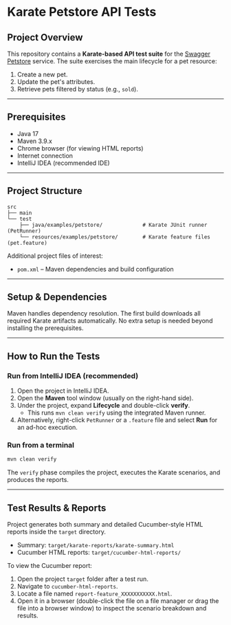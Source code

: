 # Karate Petstore API Tests

## Project Overview

This repository contains a **Karate-based API test suite** for the [Swagger Petstore](https://petstore.swagger.io/) service.
The suite exercises the main lifecycle for a pet resource:

1. Create a new pet.
2. Update the pet's attributes.
3. Retrieve pets filtered by status (e.g., `sold`).

---

## Prerequisites

* Java 17
* Maven 3.9.x
* Chrome browser (for viewing HTML reports)
* Internet connection
* IntelliJ IDEA (recommended IDE)

---

## Project Structure

```
src
├── main
└── test
    ├── java/examples/petstore/             # Karate JUnit runner (PetRunner)
    └── resources/examples/petstore/        # Karate feature files (pet.feature)
```

Additional project files of interest:

* `pom.xml` – Maven dependencies and build configuration

---

## Setup & Dependencies

Maven handles dependency resolution. The first build downloads all required Karate artifacts automatically. No extra setup is needed beyond installing the prerequisites.

---

## How to Run the Tests

### Run from IntelliJ IDEA (recommended)

1. Open the project in IntelliJ IDEA.
2. Open the **Maven** tool window (usually on the right-hand side).
3. Under the project, expand **Lifecycle** and double-click **verify**.
   * This runs `mvn clean verify` using the integrated Maven runner.
4. Alternatively, right-click `PetRunner` or a `.feature` file and select **Run** for an ad-hoc execution.

### Run from a terminal

```bash
mvn clean verify
```

The `verify` phase compiles the project, executes the Karate scenarios, and produces the reports.

---

## Test Results & Reports

Project generates both summary and detailed Cucumber-style HTML reports inside the `target` directory.

* Summary: `target/karate-reports/karate-summary.html`
* Cucumber HTML reports: `target/cucumber-html-reports/`

To view the Cucumber report:

1. Open the project `target` folder after a test run.
2. Navigate to `cucumber-html-reports`.
3. Locate a file named `report-feature_XXXXXXXXXXX.html`.
4. Open it in a browser (double-click the file on a file manager or drag the file into a browser window) to inspect the scenario breakdown and results.